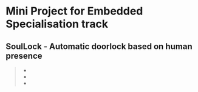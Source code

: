 # Mini Project for Embedded Specialisation track
## SoulLock - Automatic doorlock based on human presence
> - 
> -
> -